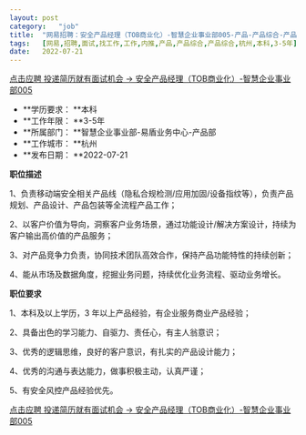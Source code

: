 ```yaml
---
layout:	post
category:	"job"
title:	"网易招聘：安全产品经理（TOB商业化）-智慧企业事业部005-产品-产品综合-产品综合-杭州本科3-5年"
tags:	[网易,招聘,面试,找工作,工作,内推,产品,产品综合,产品综合,杭州,本科,3-5年]
date:	2022-07-21
---
```


[点击应聘 投递简历就有面试机会 ->  安全产品经理（TOB商业化）-智慧企业事业部005](http://mobile.bole.netease.com/bole/boleDetail?id=41286&employeeId=346f03c3cda5f04c&key=all)



- **学历要求： **本科
- **工作年限： **3-5年
- **所属部门： **智慧企业事业部-易盾业务中心-产品部
- **工作城市： **杭州
- **发布日期： **2022-07-21



**职位描述**

1、负责移动端安全相关产品线（隐私合规检测/应用加固/设备指纹等），负责产品规划、产品设计、产品包装等全流程产品工作；

2、以客户价值为导向，洞察客户业务场景，通过功能设计/解决方案设计，持续为客户输出高价值的产品服务；

3、对产品竞争力负责，协同技术团队高效合作，保持产品功能特性的持续创新；

4、能从市场及数据角度，挖掘业务问题，持续优化业务流程、驱动业务增长。



**职位要求**

1、本科及以上学历，3 年以上产品经验，有企业服务商业产品经验；

2、具备出色的学习能力、自驱力、责任心，有主人翁意识；

3、优秀的逻辑思维，良好的客户意识，有扎实的产品设计能力；

4、优秀的沟通与表达能力，做事积极主动，认真严谨；

5、有安全风控产品经验优先。



[点击应聘 投递简历就有面试机会 ->  安全产品经理（TOB商业化）-智慧企业事业部005](http://mobile.bole.netease.com/bole/boleDetail?id=41286&employeeId=346f03c3cda5f04c&key=all)